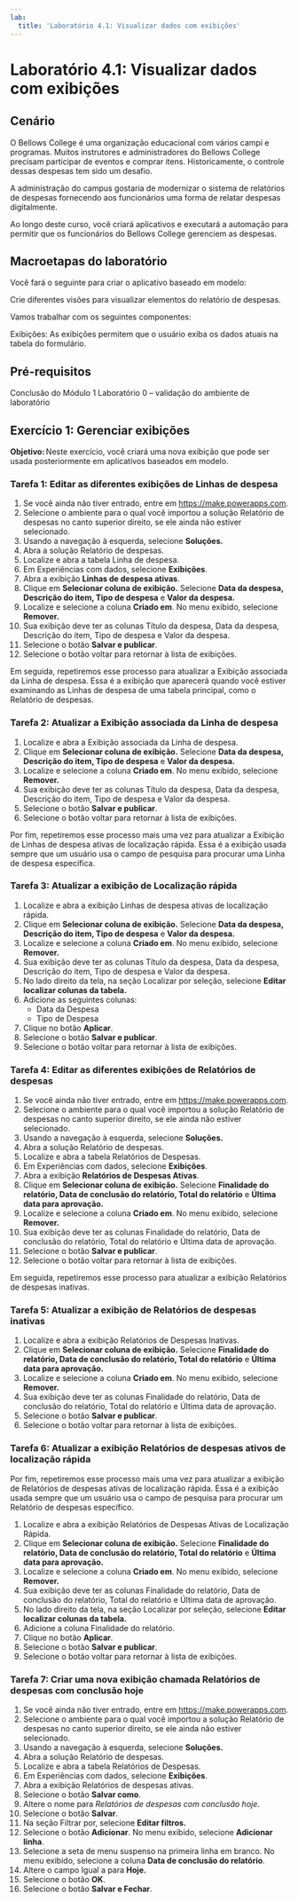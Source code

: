 ```yaml
---
lab:
  title: 'Laboratório 4.1: Visualizar dados com exibições'
---
```


# Laboratório 4.1: Visualizar dados com exibições

## Cenário

O Bellows College é uma organização educacional com vários campi e programas. Muitos instrutores e administradores do Bellows College precisam participar de eventos e comprar itens. Historicamente, o controle dessas despesas tem sido um desafio.

A administração do campus gostaria de modernizar o sistema de relatórios de despesas fornecendo aos funcionários uma forma de relatar despesas digitalmente.

Ao longo deste curso, você criará aplicativos e executará a automação para permitir que os funcionários do Bellows College gerenciem as despesas.

## Macroetapas do laboratório

Você fará o seguinte para criar o aplicativo baseado em modelo:

Crie diferentes visões para visualizar elementos do relatório de despesas.

Vamos trabalhar com os seguintes componentes:

Exibições: As exibições permitem que o usuário exiba os dados atuais na tabela do formulário.

## Pré-requisitos

Conclusão do Módulo 1 Laboratório 0 – validação do ambiente de laboratório

## Exercício 1: Gerenciar exibições

**Objetivo:** Neste exercício, você criará uma nova exibição que pode ser usada posteriormente em aplicativos baseados em modelo.

### Tarefa 1: Editar as diferentes exibições de Linhas de despesa

1. Se você ainda não tiver entrado, entre em https://make.powerapps.com.
2. Selecione o ambiente para o qual você importou a solução Relatório de despesas no canto superior direito, se ele ainda não estiver selecionado.
3. Usando a navegação à esquerda, selecione **Soluções.**
4. Abra a solução Relatório de despesas.
5. Localize e abra a tabela Linha de despesa.
6. Em Experiências com dados, selecione **Exibições**.
7. Abra a exibição **Linhas de despesa ativas**.
8. Clique em **Selecionar coluna de exibição.** Selecione **Data da despesa, Descrição do item, Tipo de despesa** e **Valor da despesa.**
9. Localize e selecione a coluna **Criado em**. No menu exibido, selecione **Remover.**
10. Sua exibição deve ter as colunas Título da despesa, Data da despesa, Descrição do item, Tipo de despesa e Valor da despesa.
11. Selecione o botão **Salvar e publicar**.
12. Selecione o botão voltar para retornar à lista de exibições.

Em seguida, repetiremos esse processo para atualizar a Exibição associada da Linha de despesa. Essa é a exibição que aparecerá quando você estiver examinando as Linhas de despesa de uma tabela principal, como o Relatório de despesas.

### Tarefa 2: Atualizar a Exibição associada da Linha de despesa 

1. Localize e abra a Exibição associada da Linha de despesa.
2. Clique em **Selecionar coluna de exibição.** Selecione **Data da despesa, Descrição do item, Tipo de despesa** e **Valor da despesa.**
3. Localize e selecione a coluna **Criado em**. No menu exibido, selecione **Remover.**
4. Sua exibição deve ter as colunas Título da despesa, Data da despesa, Descrição do item, Tipo de despesa e Valor da despesa.
5. Selecione o botão **Salvar e publicar**.
6. Selecione o botão voltar para retornar à lista de exibições.

Por fim, repetiremos esse processo mais uma vez para atualizar a Exibição de Linhas de despesa ativas de localização rápida. Essa é a exibição usada sempre que um usuário usa o campo de pesquisa para procurar uma Linha de despesa específica.

### Tarefa 3: Atualizar a exibição de Localização rápida

1. Localize e abra a exibição Linhas de despesa ativas de localização rápida.
2. Clique em **Selecionar coluna de exibição.** Selecione **Data da despesa, Descrição do item, Tipo de despesa** e **Valor da despesa.**
3. Localize e selecione a coluna **Criado em**. No menu exibido, selecione **Remover.**
4. Sua exibição deve ter as colunas Título da despesa, Data da despesa, Descrição do item, Tipo de despesa e Valor da despesa.
5. No lado direito da tela, na seção Localizar por seleção, selecione **Editar localizar colunas da tabela.**
6. Adicione as seguintes colunas:
    - Data da Despesa
    - Tipo de Despesa
7. Clique no botão **Aplicar**.
8. Selecione o botão **Salvar e publicar**.
9. Selecione o botão voltar para retornar à lista de exibições.

### Tarefa 4: Editar as diferentes exibições de Relatórios de despesas

1. Se você ainda não tiver entrado, entre em https://make.powerapps.com.
2. Selecione o ambiente para o qual você importou a solução Relatório de despesas no canto superior direito, se ele ainda não estiver selecionado.
3. Usando a navegação à esquerda, selecione **Soluções.**
4. Abra a solução Relatório de despesas.
5. Localize e abra a tabela Relatórios de Despesas.
6. Em Experiências com dados, selecione **Exibições**.
7. Abra a exibição **Relatórios de Despesas Ativas**.
8. Clique em **Selecionar coluna de exibição.** Selecione **Finalidade do relatório, Data de conclusão do relatório, Total do relatório** e **Última data para aprovação.**
9. Localize e selecione a coluna **Criado em**. No menu exibido, selecione **Remover.**
10. Sua exibição deve ter as colunas Finalidade do relatório, Data de conclusão do relatório, Total do relatório e Última data de aprovação.
11. Selecione o botão **Salvar e publicar**.
12. Selecione o botão voltar para retornar à lista de exibições.

Em seguida, repetiremos esse processo para atualizar a exibição Relatórios de despesas inativas.

### Tarefa 5: Atualizar a exibição de Relatórios de despesas inativas

1. Localize e abra a exibição Relatórios de Despesas Inativas.
2. Clique em **Selecionar coluna de exibição.** Selecione **Finalidade do relatório, Data de conclusão do relatório, Total do relatório** e **Última data para aprovação.**
3. Localize e selecione a coluna **Criado em**. No menu exibido, selecione **Remover.**
4. Sua exibição deve ter as colunas Finalidade do relatório, Data de conclusão do relatório, Total do relatório e Última data de aprovação.
5. Selecione o botão **Salvar e publicar**.
6. Selecione o botão voltar para retornar à lista de exibições.

### Tarefa 6: Atualizar a exibição Relatórios de despesas ativos de localização rápida 

Por fim, repetiremos esse processo mais uma vez para atualizar a exibição de Relatórios de despesas ativas de localização rápida. Essa é a exibição usada sempre que um usuário usa o campo de pesquisa para procurar um Relatório de despesas específico.

1. Localize e abra a exibição Relatórios de Despesas Ativas de Localização Rápida.
2. Clique em **Selecionar coluna de exibição.** Selecione **Finalidade do relatório, Data de conclusão do relatório, Total do relatório** e **Última data para aprovação.**
3. Localize e selecione a coluna **Criado em**. No menu exibido, selecione **Remover.**
4. Sua exibição deve ter as colunas Finalidade do relatório, Data de conclusão do relatório, Total do relatório e Última data de aprovação.
5. No lado direito da tela, na seção Localizar por seleção, selecione **Editar localizar colunas da tabela.**
6. Adicione a coluna Finalidade do relatório.
7. Clique no botão **Aplicar**.
8. Selecione o botão **Salvar e publicar**.
9. Selecione o botão voltar para retornar à lista de exibições.

### Tarefa 7: Criar uma nova exibição chamada Relatórios de despesas com conclusão hoje

1. Se você ainda não tiver entrado, entre em https://make.powerapps.com.
2. Selecione o ambiente para o qual você importou a solução Relatório de despesas no canto superior direito, se ele ainda não estiver selecionado.
3. Usando a navegação à esquerda, selecione **Soluções.**
4. Abra a solução Relatório de despesas.
5. Localize e abra a tabela Relatórios de Despesas.
6. Em Experiências com dados, selecione **Exibições**.
7. Abra a exibição Relatórios de despesas ativas.
8. Selecione o botão **Salvar como**.
9. Altere o nome para *Relatórios de despesas com conclusão hoje.*
10. Selecione o botão **Salvar**.
11. Na seção Filtrar por, selecione **Editar filtros.**
12. Selecione o botão **Adicionar**. No menu exibido, selecione **Adicionar linha**.
13. Selecione a seta de menu suspenso na primeira linha em branco. No menu exibido, selecione a coluna **Data de conclusão do relatório**.
14. Altere o campo Igual a para **Hoje.**
15. Selecione o botão **OK**.
16. Selecione o botão **Salvar e Fechar**.
